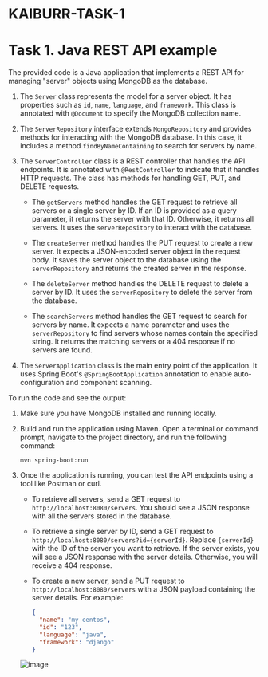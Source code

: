 # KAIBURR-TASK-1
# Task 1. Java REST API example

The provided code is a Java application that implements a REST API for managing "server" objects using MongoDB as the database.

1. The `Server` class represents the model for a server object. It has properties such as `id`, `name`, `language`, and `framework`. This class is annotated with `@Document` to specify the MongoDB collection name.

2. The `ServerRepository` interface extends `MongoRepository` and provides methods for interacting with the MongoDB database. In this case, it includes a method `findByNameContaining` to search for servers by name.

3. The `ServerController` class is a REST controller that handles the API endpoints. It is annotated with `@RestController` to indicate that it handles HTTP requests. The class has methods for handling GET, PUT, and DELETE requests.

   - The `getServers` method handles the GET request to retrieve all servers or a single server by ID. If an ID is provided as a query parameter, it returns the server with that ID. Otherwise, it returns all servers. It uses the `serverRepository` to interact with the database.

   - The `createServer` method handles the PUT request to create a new server. It expects a JSON-encoded server object in the request body. It saves the server object to the database using the `serverRepository` and returns the created server in the response.

   - The `deleteServer` method handles the DELETE request to delete a server by ID. It uses the `serverRepository` to delete the server from the database.

   - The `searchServers` method handles the GET request to search for servers by name. It expects a name parameter and uses the `serverRepository` to find servers whose names contain the specified string. It returns the matching servers or a 404 response if no servers are found.

4. The `ServerApplication` class is the main entry point of the application. It uses Spring Boot's `@SpringBootApplication` annotation to enable auto-configuration and component scanning.

To run the code and see the output:

1. Make sure you have MongoDB installed and running locally.

2. Build and run the application using Maven. Open a terminal or command prompt, navigate to the project directory, and run the following command:
   ```
   mvn spring-boot:run
   ```

3. Once the application is running, you can test the API endpoints using a tool like Postman or curl.

   - To retrieve all servers, send a GET request to `http://localhost:8080/servers`. You should see a JSON response with all the servers stored in the database.

   - To retrieve a single server by ID, send a GET request to `http://localhost:8080/servers?id={serverId}`. Replace `{serverId}` with the ID of the server you want to retrieve. If the server exists, you will see a JSON response with the server details. Otherwise, you will receive a 404 response.

   - To create a new server, send a PUT request to `http://localhost:8080/servers` with a JSON payload containing the server details. For example:
     ```json
     {
       "name": "my centos",
       "id": "123",
       "language": "java",
       "framework": "django"
     }
     ```
   ![image](https://github.com/estherlogos11/KAIBURR-TASK-1/assets/94285360/b9feca81-2e87-424a-881e-d4caf6a312e3)

